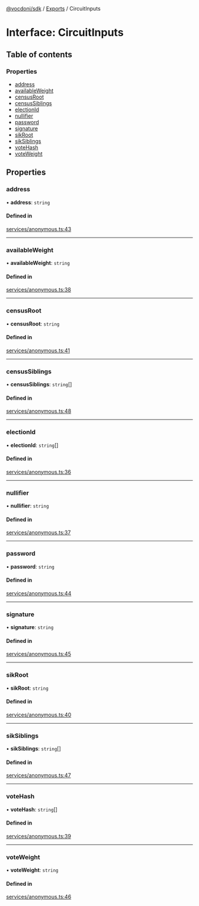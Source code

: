 [@vocdoni/sdk](/sdk) / [Exports](../modules.md) / CircuitInputs

# Interface: CircuitInputs

## Table of contents

### Properties

- [address](CircuitInputs.md#address)
- [availableWeight](CircuitInputs.md#availableweight)
- [censusRoot](CircuitInputs.md#censusroot)
- [censusSiblings](CircuitInputs.md#censussiblings)
- [electionId](CircuitInputs.md#electionid)
- [nullifier](CircuitInputs.md#nullifier)
- [password](CircuitInputs.md#password)
- [signature](CircuitInputs.md#signature)
- [sikRoot](CircuitInputs.md#sikroot)
- [sikSiblings](CircuitInputs.md#siksiblings)
- [voteHash](CircuitInputs.md#votehash)
- [voteWeight](CircuitInputs.md#voteweight)

## Properties

### address

• **address**: `string`

#### Defined in

[services/anonymous.ts:43](https://github.com/vocdoni/vocdoni-sdk/blob/2c8c18a/src/services/anonymous.ts#L43)

___

### availableWeight

• **availableWeight**: `string`

#### Defined in

[services/anonymous.ts:38](https://github.com/vocdoni/vocdoni-sdk/blob/2c8c18a/src/services/anonymous.ts#L38)

___

### censusRoot

• **censusRoot**: `string`

#### Defined in

[services/anonymous.ts:41](https://github.com/vocdoni/vocdoni-sdk/blob/2c8c18a/src/services/anonymous.ts#L41)

___

### censusSiblings

• **censusSiblings**: `string`[]

#### Defined in

[services/anonymous.ts:48](https://github.com/vocdoni/vocdoni-sdk/blob/2c8c18a/src/services/anonymous.ts#L48)

___

### electionId

• **electionId**: `string`[]

#### Defined in

[services/anonymous.ts:36](https://github.com/vocdoni/vocdoni-sdk/blob/2c8c18a/src/services/anonymous.ts#L36)

___

### nullifier

• **nullifier**: `string`

#### Defined in

[services/anonymous.ts:37](https://github.com/vocdoni/vocdoni-sdk/blob/2c8c18a/src/services/anonymous.ts#L37)

___

### password

• **password**: `string`

#### Defined in

[services/anonymous.ts:44](https://github.com/vocdoni/vocdoni-sdk/blob/2c8c18a/src/services/anonymous.ts#L44)

___

### signature

• **signature**: `string`

#### Defined in

[services/anonymous.ts:45](https://github.com/vocdoni/vocdoni-sdk/blob/2c8c18a/src/services/anonymous.ts#L45)

___

### sikRoot

• **sikRoot**: `string`

#### Defined in

[services/anonymous.ts:40](https://github.com/vocdoni/vocdoni-sdk/blob/2c8c18a/src/services/anonymous.ts#L40)

___

### sikSiblings

• **sikSiblings**: `string`[]

#### Defined in

[services/anonymous.ts:47](https://github.com/vocdoni/vocdoni-sdk/blob/2c8c18a/src/services/anonymous.ts#L47)

___

### voteHash

• **voteHash**: `string`[]

#### Defined in

[services/anonymous.ts:39](https://github.com/vocdoni/vocdoni-sdk/blob/2c8c18a/src/services/anonymous.ts#L39)

___

### voteWeight

• **voteWeight**: `string`

#### Defined in

[services/anonymous.ts:46](https://github.com/vocdoni/vocdoni-sdk/blob/2c8c18a/src/services/anonymous.ts#L46)
